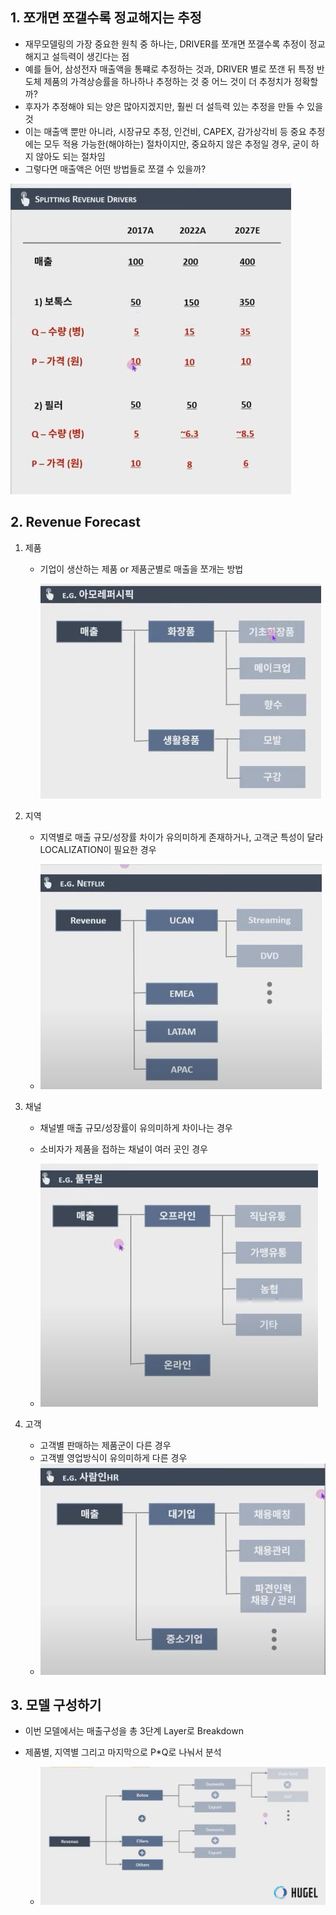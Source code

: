 ## 1. 쪼개면 쪼갤수록 정교해지는 추정

- 재무모델링의 가장 중요한 원칙 중 하나는, DRIVER를 쪼개면 쪼갤수록 추정이 정교해지고 설득력이 생긴다는 점
- 예를 들어, 삼성전자 매출액을 통쨰로 추정하는 것과, DRIVER 별로 쪼갠 뒤 특정 반도체 제품의 가격상승률을 하나하나 추정하는 것 중 어느 것이 더 추정치가 정확할까?
- 후자가 추정해야 되는 양은 많아지겠지만, 훨씬 더 설득력 있는 추정을 만들 수 있을 것
- 이는 매출액 뿐만 아니라, 시장규모 추정, 인건비, CAPEX, 감가상각비 등 중요 추정에는 모두 적용 가능한(해야하는) 절차이지만, 중요하지 않은 추정일 경우, 굳이 하지 않아도 되는 절차임
- 그렇다면 매출액은 어떤 방법들로 쪼갤 수 있을까?

<img src="../Img/Modeling_101_4_2_Financial_Model이_쪼개면_쪼갤수록_정교해지는이유_1.jpg">

## 2. Revenue Forecast

1. 제품
    - 기업이 생산하는 제품 or 제품군별로 매출을 쪼개는 방법

        <img src="../Img/Modeling_101_4_2_Financial_Model이_쪼개면_쪼갤수록_정교해지는이유_2.jpg">

2. 지역
    - 지역별로 매출 규모/성장률 차이가 유의미하게 존재하거나, 고객군 특성이 달라 LOCALIZATION이 필요한 경우
    
    - <img src="../Img/Modeling_101_4_2_Financial_Model이_쪼개면_쪼갤수록_정교해지는이유_3.jpg">
    
3. 채널
    - 채널별 매출 규모/성장률이 유의미하게 차이나는 경우
    - 소비자가 제품을 접하는 채널이 여러 곳인 경우

    - <img src="../Img/Modeling_101_4_2_Financial_Model이_쪼개면_쪼갤수록_정교해지는이유_4.jpg">
    

4. 고객
    - 고객별 판매하는 제품군이 다른 경우
    - 고객별 영업방식이 유의미하게 다른 경우
    - <img src="../Img/Modeling_101_4_2_Financial_Model이_쪼개면_쪼갤수록_정교해지는이유_5.jpg">
    

## 3. 모델 구성하기
- 이번 모델에서는 매출구성을 총 3단계 Layer로 Breakdown
- 제품별, 지역별 그리고 마지막으로 P*Q로 나눠서 분석

    - <img src="../Img/Modeling_101_4_2_Financial_Model이_쪼개면_쪼갤수록_정교해지는이유_6.jpg">
    

